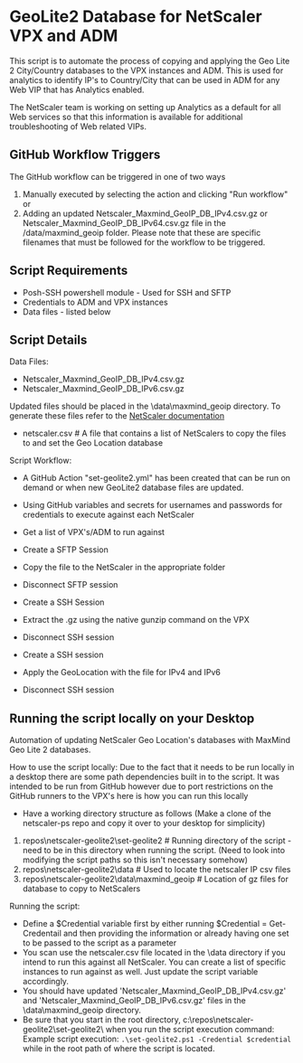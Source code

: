 # GeoLite2 Database for NetScaler VPX and ADM

This script is to automate the process of copying and applying the Geo Lite 2 City/Country databases to the VPX instances and ADM. This is used for analytics to identify IP's to Country/City that can be used in ADM for any Web VIP that has Analytics enabled.

The NetScaler team is working on setting up Analytics as a default for all Web services so that this information is available for additional troubleshooting of Web related VIPs.

## GitHub Workflow Triggers

The GitHub workflow can be triggered in one of two ways

1. Manually executed by selecting the action  and clicking "Run workflow"
or
2. Adding an updated Netscaler_Maxmind_GeoIP_DB_IPv4.csv.gz or Netscaler_Maxmind_GeoIP_DB_IPv64.csv.gz file in the /data/maxmind_geoip folder. Please note that these are specific filenames that must be followed for the workflow to be triggered.

## Script Requirements

- Posh-SSH powershell module - Used for SSH and SFTP
- Credentials to ADM and VPX instances
- Data files - listed below

## Script Details

Data Files:
- Netscaler_Maxmind_GeoIP_DB_IPv4.csv.gz
- Netscaler_Maxmind_GeoIP_DB_IPv6.csv.gz

Updated files should be placed in the \data\maxmind_geoip directory. To generate these files refer to the [NetScaler documentation](https://docs.netscaler.com/en-us/citrix-adc/current-release/global-server-load-balancing/configuring-static-proximity/add-a-location-file-create-static-proximity-db.html#script-to-convert-maxmind-geolite2-database-format-to-netscaler-database-format)

- netscaler.csv # A file that contains a list of NetScalers to copy the files to and set the Geo Location database

Script Workflow:

- A GitHub Action "set-geolite2.yml" has been created that can be run on demand or when new GeoLite2 database files are updated.

- Using GitHub variables and secrets for usernames and passwords for credentials to execute against each NetScaler

- Get a list of VPX's/ADM to run against
- Create a SFTP Session
- Copy the file to the NetScaler in the appropriate folder
- Disconnect SFTP session
- Create a SSH Session
- Extract the .gz using the native gunzip command on the VPX
- Disconnect SSH session
- Create a SSH session
- Apply the GeoLocation with the file for IPv4 and IPv6
- Disconnect SSH session

## Running the script locally on your Desktop

Automation of updating NetScaler Geo Location's databases with MaxMind Geo Lite 2 databases.

How to use the script locally:
Due to the fact that it needs to be run locally in a desktop there are some path dependencies built in to the script.
It was intended to be run from GitHub however due to port restrictions on the GitHub runners to the VPX's here is how you can run this locally

- Have a working directory structure as follows (Make a clone of the netscaler-ps repo and copy it over to your desktop for simplicity)

1. repos\netscaler-geolite2\set-geolite2 # Running directory of the script - need to be in this directory when running the script. (Need to look into modifying the script paths so this isn't necessary somehow)
2. repos\netscaler-geolite2\data # Used to locate the netscaler IP csv files
3. repos\netscaler-geolite2\data\maxmind_geoip # Location of gz files for database to copy to NetScalers

Running the script:

- Define a $Credential variable first by either running $Credential = Get-Credentail and then providing the information or already having one set to be passed to the script as a parameter
- You scan use the netscaler.csv file located in the \data directory if you intend to run this against all NetScaler. You can create a list of specific instances to run against as well. Just update the script variable accordingly.
- You should have updated 'Netscaler_Maxmind_GeoIP_DB_IPv4.csv.gz' and 'Netscaler_Maxmind_GeoIP_DB_IPv6.csv.gz' files in the \data\maxmind_geoip directory.
- Be sure that you start in the root directory, c:\repos\netscaler-geolite2\set-geolite2\ when you run the script execution command:
  Example script execution:  `.\set-geolite2.ps1 -Credential $credential` while in the root path of where the script is located.
